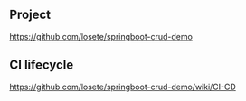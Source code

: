 ## Project
https://github.com/losete/springboot-crud-demo
## CI lifecycle
https://github.com/losete/springboot-crud-demo/wiki/CI-CD
